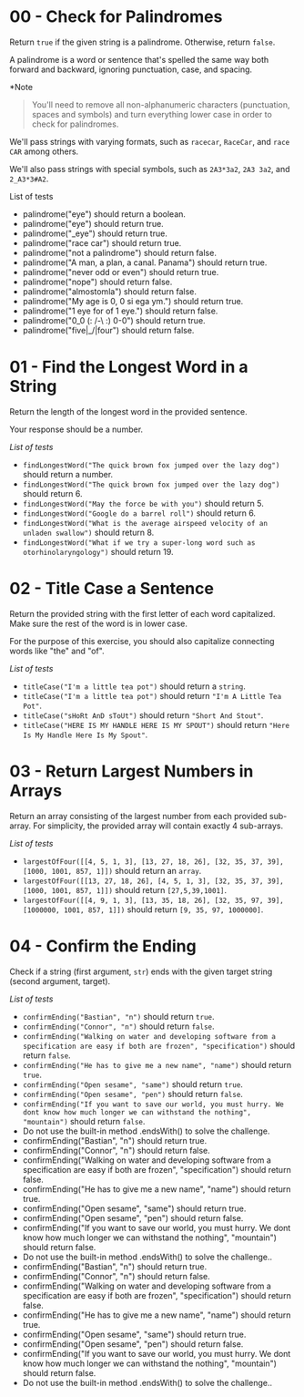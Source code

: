 # 00 - Check for Palindromes
Return ```true``` if the given string is a palindrome. Otherwise, return ```false```.

A palindrome is a word or sentence that's spelled the same way both forward and backward, ignoring punctuation, case, and spacing.

*Note
> You'll need to remove all non-alphanumeric characters (punctuation, spaces and symbols) and turn everything lower case in order to check for palindromes.

We'll pass strings with varying formats, such as ```racecar```, ```RaceCar```, and ```race CAR``` among others.

We'll also pass strings with special symbols, such as ```2A3*3a2```, ```2A3 3a2```, and ```2_A3*3#A2```.

List of tests
* palindrome("eye") should return a boolean.
* palindrome("eye") should return true.
* palindrome("_eye") should return true.
* palindrome("race car") should return true.
* palindrome("not a palindrome") should return false.
* palindrome("A man, a plan, a canal. Panama") should return true.
* palindrome("never odd or even") should return true.
* palindrome("nope") should return false.
* palindrome("almostomla") should return false.
* palindrome("My age is 0, 0 si ega ym.") should return true.
* palindrome("1 eye for of 1 eye.") should return false.
* palindrome("0_0 (: /-\ :) 0-0") should return true.
* palindrome("five|\_/|four") should return false.

# 01 - Find the Longest Word in a String
Return the length of the longest word in the provided sentence.

Your response should be a number.

*List of tests*

* ```findLongestWord("The quick brown fox jumped over the lazy dog")``` should return a number.
* ```findLongestWord("The quick brown fox jumped over the lazy dog")``` should return 6.
* ```findLongestWord("May the force be with you")``` should return 5.
* ```findLongestWord("Google do a barrel roll")``` should return 6.
* ```findLongestWord("What is the average airspeed velocity of an unladen swallow")``` should return 8.
* ```findLongestWord("What if we try a super-long word such as otorhinolaryngology")``` should return 19.

# 02 - Title Case a Sentence
Return the provided string with the first letter of each word capitalized. Make sure the rest of the word is in lower case.

For the purpose of this exercise, you should also capitalize connecting words like "the" and "of".

*List of tests*

* ```titleCase("I'm a little tea pot")``` should return a ```string```.
* ```titleCase("I'm a little tea pot")``` should return ```"I'm A Little Tea Pot"```.
* ```titleCase("sHoRt AnD sToUt")``` should return ```"Short And Stout"```.
* ```titleCase("HERE IS MY HANDLE HERE IS MY SPOUT")``` should return ```"Here Is My Handle Here Is My Spout"```.

# 03 - Return Largest Numbers in Arrays
Return an array consisting of the largest number from each provided sub-array. For simplicity, the provided array will contain exactly 4 sub-arrays.

*List of tests*

* ```largestOfFour([[4, 5, 1, 3], [13, 27, 18, 26], [32, 35, 37, 39], [1000, 1001, 857, 1]])``` should return an ```array```.
* ```largestOfFour([[13, 27, 18, 26], [4, 5, 1, 3], [32, 35, 37, 39], [1000, 1001, 857, 1]])``` should return ```[27,5,39,1001]```.
* ```largestOfFour([[4, 9, 1, 3], [13, 35, 18, 26], [32, 35, 97, 39], [1000000, 1001, 857, 1]])``` should return ```[9, 35, 97, 1000000]```.

# 04 - Confirm the Ending
Check if a string (first argument, ```str```) ends with the given target string (second argument, target).

*List of tests*

* ```confirmEnding("Bastian", "n")``` should return ```true```.
* ```confirmEnding("Connor", "n")``` should return ```false```.
* ```confirmEnding("Walking on water and developing software from a specification are easy if both are frozen", "specification")``` should return ```false```.
* ```confirmEnding("He has to give me a new name", "name")``` should return ```true```.
* ```confirmEnding("Open sesame", "same")``` should return ```true```.
* ```confirmEnding("Open sesame", "pen")``` should return ```false```.
* ```confirmEnding("If you want to save our world, you must hurry. We dont know how much longer we can withstand the nothing", "mountain")``` should return ```false```.
* Do not use the built-in method .endsWith() to solve the challenge.
* confirmEnding("Bastian", "n") should return true.
* confirmEnding("Connor", "n") should return false.
* confirmEnding("Walking on water and developing software from a specification are easy if both are frozen", "specification") should return false.
* confirmEnding("He has to give me a new name", "name") should return true.
* confirmEnding("Open sesame", "same") should return true.
* confirmEnding("Open sesame", "pen") should return false.
* confirmEnding("If you want to save our world, you must hurry. We dont know how much longer we can withstand the nothing", "mountain") should return false.
* Do not use the built-in method .endsWith() to solve the challenge..
* confirmEnding("Bastian", "n") should return true.
* confirmEnding("Connor", "n") should return false.
* confirmEnding("Walking on water and developing software from a specification are easy if both are frozen", "specification") should return false.
* confirmEnding("He has to give me a new name", "name") should return true.
* confirmEnding("Open sesame", "same") should return true.
* confirmEnding("Open sesame", "pen") should return false.
* confirmEnding("If you want to save our world, you must hurry. We dont know how much longer we can withstand the nothing", "mountain") should return false.
* Do not use the built-in method .endsWith() to solve the challenge..
